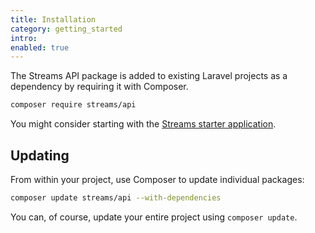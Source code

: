 ```yaml
---
title: Installation
category: getting_started
intro:
enabled: true
---
```


The Streams API package is added to existing Laravel projects as a dependency by requiring it with Composer.

```bash
composer require streams/api
```

You might consider starting with the [Streams starter application](/docs/installation).

## Updating

From within your project, use Composer to update individual packages:

```bash
composer update streams/api --with-dependencies
```

You can, of course, update your entire project using `composer update`.
